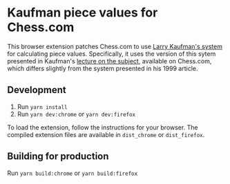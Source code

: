 # Kaufman piece values for Chess.com

This browser extension patches Chess.com to use [Larry Kaufman's system](https://archive.ph/20120714204040/http://mywebpages.comcast.net/danheisman/Articles/evaluation_of_material_imbalance.htm) for calculating piece values. Specifically, it uses the version of this sytem presented in Kaufman's [lecture on the subject](https://www.chess.com/lessons/advanced-piece-values/what-the-pieces-are-really-worth-advanced-piece-values), available on Chess.com, which differs slightly from the system presented in his 1999 article.

## Development

1. Run `yarn install`
2. Run `yarn dev:chrome` or `yarn dev:firefox`

To load the extension, follow the instructions for your browser. The compiled extension files are available in `dist_chrome` or `dist_firefox`.

## Building for production

Run `yarn build:chrome` or `yarn build:firefox`
